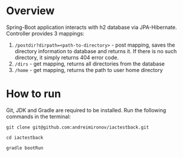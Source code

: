 # Overview
Spring-Boot application interacts with h2 database via JPA-Hibernate.
Controller provides 3 mappings:
1) `/postdir?dirpath=<path-to-directory>` - post mapping, 
saves the directory information to database and returns it. If there is no such directory, it simply returns 404 error code.
2) `/dirs` - get mapping, returns all directories from the database
3) `/home` - get mapping, returns the path to user home directory

# How to run
Git, JDK and Gradle are required to be installed. Run the following commands in the terminal:

`git clone git@github.com:andreimironov/iactestback.git`

`cd iactestback`

`gradle bootRun`
